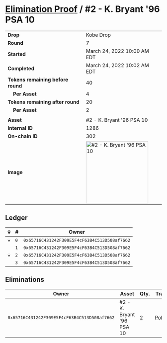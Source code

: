 # [Elimination Proof](./readme.md) / #2 - K. Bryant &#039;96 PSA 10

|||
|---|---|
| **Drop** | Kobe Drop |
| **Round** | 7 |
| **Started** | March 24, 2022 10:00 AM EDT |
| **Completed** | March 24, 2022 10:02 AM EDT |
| **Tokens remaining before round** | 40 |
| **&nbsp;&nbsp;&nbsp;&nbsp;Per Asset** | 4 |
| **Tokens remaining after round** | 20 |
| **&nbsp;&nbsp;&nbsp;&nbsp;Per Asset** | 2 |
| | |
| **Asset** | #2 - K. Bryant &#039;96 PSA 10 |
| **Internal ID** | 1286 |
| **On-chain ID** | 302 |
| **Image** | <img src="https://tcdn.blokpax.com/95d5aeda-8511-4151-bd1e-2c4ebc54b903/880bbe24f4657d2b0f87079d88872f0121276465a4d1ff63e39121111a57a3e0.jpg" height="200" alt="#2 - K. Bryant &#039;96 PSA 10" /> |

## Ledger

| 💀 | # | Owner |
| --- | --- | --- |
| 💀 | `0` | `0x65716C431242F309E5F4cF63B4C513D508af7662` |
|  | `1` | `0x65716C431242F309E5F4cF63B4C513D508af7662` |
| 💀 | `2` | `0x65716C431242F309E5F4cF63B4C513D508af7662` |
|  | `3` | `0x65716C431242F309E5F4cF63B4C513D508af7662` |


## Eliminations

| Owner | Asset | Qty. | Transaction |
| --- | --- | --- | --- |
| `0x65716C431242F309E5F4cF63B4C513D508af7662` | #2 - K. Bryant '96 PSA 10 | 2 | [Polygonscan](https://polygonscan.com/tx/0xb88faf92febe710b81fb904268175a6606a12e8594a0762879f236b339261883) |
